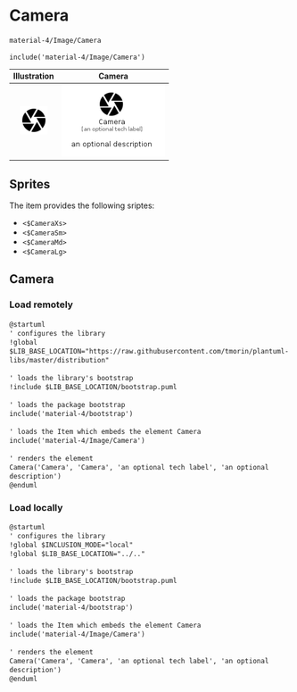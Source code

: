 # Camera


```text
material-4/Image/Camera
```

```text
include('material-4/Image/Camera')
```



| Illustration | Camera |
| :---: | :---: |
| ![illustration for Illustration](../../material-4/Image/Camera.png) | ![illustration for Camera](../../material-4/Image/Camera.Local.png) |



## Sprites
The item provides the following sriptes:

- `<$CameraXs>`
- `<$CameraSm>`
- `<$CameraMd>`
- `<$CameraLg>`





## Camera

### Load remotely
```plantuml
@startuml
' configures the library
!global $LIB_BASE_LOCATION="https://raw.githubusercontent.com/tmorin/plantuml-libs/master/distribution"

' loads the library's bootstrap
!include $LIB_BASE_LOCATION/bootstrap.puml

' loads the package bootstrap
include('material-4/bootstrap')

' loads the Item which embeds the element Camera
include('material-4/Image/Camera')

' renders the element
Camera('Camera', 'Camera', 'an optional tech label', 'an optional description')
@enduml
```

### Load locally
```plantuml
@startuml
' configures the library
!global $INCLUSION_MODE="local"
!global $LIB_BASE_LOCATION="../.."

' loads the library's bootstrap
!include $LIB_BASE_LOCATION/bootstrap.puml

' loads the package bootstrap
include('material-4/bootstrap')

' loads the Item which embeds the element Camera
include('material-4/Image/Camera')

' renders the element
Camera('Camera', 'Camera', 'an optional tech label', 'an optional description')
@enduml
```

